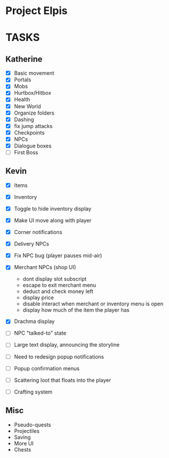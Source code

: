 
# Project Elpis

# TASKS

## Katherine
- [x] Basic movement
- [x] Portals
- [x] Mobs
- [x] Hurtbox/Hitbox
- [x] Health
- [x] New World
- [x] Organize folders
- [x] Dashing
- [x] fix jump attacks
- [x] Checkpoints
- [x] NPCs
- [x] Dialogue boxes
- [ ] First Boss

## Kevin
- [x] Items
- [x] Inventory
- [x] Toggle to hide inventory display
- [x] Make UI move along with player
- [x] Corner notifications

- [x] Delivery NPCs
- [x] Fix NPC bug (player pauses mid-air)
- [x] Merchant NPCs (shop UI)
  - dont display slot subscript
  - escape to exit merchant menu
  - deduct and check money left
  - display price
  - disable interact when merchant or inventory menu is open
  - display how much of the item the player has
- [x] Drachma display

- [ ] NPC "talked-to" state
- [ ] Large text display, announcing the storyline
- [ ] Need to redesign popup notifications
- [ ] Popup confirmation menus
- [ ] Scattering loot that floats into the player
- [ ] Crafting system


## Misc
- Pseudo-quests
- Projectiles
- Saving
- More UI
- Chests

